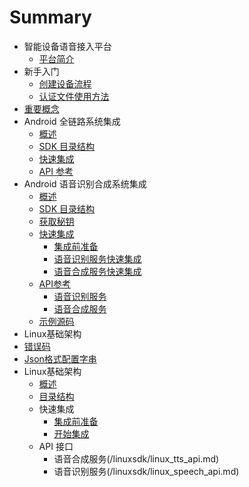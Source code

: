 # Summary

* 智能设备语音接入平台
    * [平台简介](introduction.md)
* 新手入门
    * [创建设备流程](rookie-guide/create-device.md)
    * [认证文件使用方法](rookie-guide/usage.md) 
* [重要概念](important-concept.md)
* Android 全链路系统集成
    * [概述](fullLink/introduce.md)
    * [SDK 目录结构](fullLink/sdk_dir.md)
    * [快速集成](fullLink/init_quick.md)
    * [API 参考](fullLink/api_voicerecognize.md)
* Android 语音识别合成系统集成
     * [概述](speechTTS/introduce.md)
     * [SDK 目录结构](speechTTS/sdk_dir.md)
     * [获取秘钥](common/key_secret.md) 
     * [快速集成](speechTTS/init.md)
        * [集成前准备](speechTTS/init_prepare.md)
        * [语音识别服务快速集成](speechTTS/init_speech.md)
        * [语音合成服务快速集成](speechTTS/init_tts.md)
     * [API参考](speechTTS/api.md)
        * [语音识别服务](/speechTTS/api_speech.md)
        * [语音合成服务](/speechTTS/api_tts.md)
     * [示例源码](https://github.com/Rokid/RokidSpeechTTSDemo)
* Linux基础架构
* [错误码](common/err_code.md)
* [Json格式配置字串](common/api_json.md)     
* Linux基础架构
     * [概述](/speechTTS/introduce.md)
     * [目录结构](/linuxsdk/sdk_linux_dir.md)
     * 快速集成
        * [集成前准备](/linuxsdk/init_linux_prepare.md)
        * [开始集成](/linuxsdk/begin_integrate.md)
     * API 接口
        * 语音合成服务(/linuxsdk/linux_tts_api.md)
        * 语音识别服务(/linuxsdk/linux_speech_api.md)

